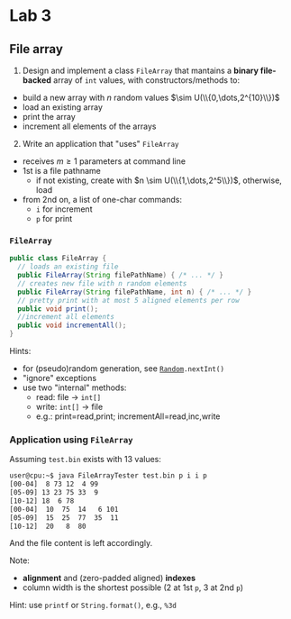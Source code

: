 # Lab 3

## File array

1. Design and implement a class `FileArray` that mantains a **binary file-backed** array of `int` values, with constructors/methods to:
- build a new array with $n$ random values $\sim U(\\{0,\dots,2^{10}\\})$
- load an existing array
- print the array
- increment all elements of the arrays
2. Write an application that "uses" `FileArray`
- receives $m \ge 1$ parameters at command line
- 1st is a file pathname
    - if not existing, create with $n \sim U(\\{1,\dots,2^5\\})$, otherwise, load
- from 2nd on, a list of one-char commands:
    - `i` for increment
    - `p` for print

### `FileArray`

```java
public class FileArray {
  // loads an existing file
  public FileArray(String filePathName) { /* ... */ }
  // creates new file with n random elements
  public FileArray(String filePathName, int n) { /* ... */ }
  // pretty print with at most 5 aligned elements per row
  public void print();
  //increment all elements
  public void incrementAll();
}
```
Hints:
- for (pseudo)random generation, see [`Random`](https://docs.oracle.com/en/java/javase/13/docs/api/java.base/java/util/Random.html)`.nextInt()`
- "ignore" exceptions
- use two "internal" methods:
    - read: file $\rightarrow$ `int[]`
    - write: `int[]` $\rightarrow$ file
    - e.g.: print=read,print; incrementAll=read,inc,write

### Application using `FileArray`

Assuming `test.bin` exists with 13 values:

```bash
user@cpu:~$ java FileArrayTester test.bin p i i p
[00-04]  8 73 12  4 99
[05-09] 13 23 75 33  9
[10-12] 18  6 78
[00-04]  10  75  14   6 101
[05-09]  15  25  77  35  11
[10-12]  20   8  80
```
And the file content is left accordingly.

Note:
- **alignment** and (zero-padded aligned) **indexes**
- column width is the shortest possible (2 at 1st `p`, 3 at 2nd `p`)

Hint: use `printf` or `String.format()`, e.g., `%3d`